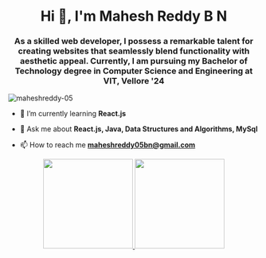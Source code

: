 <h1 align="center">Hi 👋, I'm Mahesh Reddy B N</h1>
<h3 align="center"> As a skilled web developer, I possess a remarkable talent for creating websites that seamlessly blend functionality with aesthetic appeal. Currently, I am pursuing my Bachelor of Technology degree in Computer Science and Engineering at VIT, Vellore '24</h3>

<p align="left"> <img src="https://komarev.com/ghpvc/?username=maheshreddy-05&label=Profile%20Views&color=0e75b6&style=flat" alt="maheshreddy-05" /> </p>

<!-- <p align="left"> <a href="https://github.com/ryo-ma/github-profile-trophy"><img src="https://github-profile-trophy.vercel.app/?username=maheshreddy-05" alt="maheshreddy-05" /></a> </p> -->

- 🌱 I’m currently learning **React.js**

- 💬 Ask me about **React.js, Java, Data Structures and Algorithms, MySql**

- 📫 How to reach me **maheshreddy05bn@gmail.com**



<p align="center">
<a href="https://github.com/MaheshReddy-05">
<img height="180em" src="https://github-readme-stats-eight-theta.vercel.app/api?username=MaheshReddy-05&show_icons=true&theme=tokyonight&count_private=true"/>
<img height="180em" src="https://github-readme-stats-eight-theta.vercel.app/api/top-langs/?username=MaheshReddy-05&layout=compact&langs_count=8&theme=tokyonight"/>
</a>
</p>
